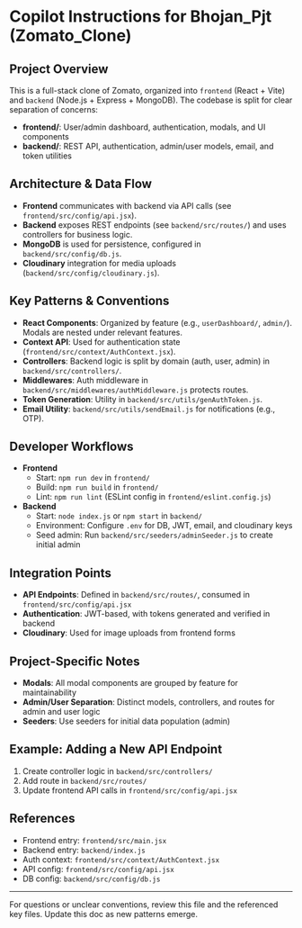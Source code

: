 # Copilot Instructions for Bhojan_Pjt (Zomato_Clone)

## Project Overview
This is a full-stack clone of Zomato, organized into `frontend` (React + Vite) and `backend` (Node.js + Express + MongoDB). The codebase is split for clear separation of concerns:
- **frontend/**: User/admin dashboard, authentication, modals, and UI components
- **backend/**: REST API, authentication, admin/user models, email, and token utilities

## Architecture & Data Flow
- **Frontend** communicates with backend via API calls (see `frontend/src/config/api.jsx`).
- **Backend** exposes REST endpoints (see `backend/src/routes/`) and uses controllers for business logic.
- **MongoDB** is used for persistence, configured in `backend/src/config/db.js`.
- **Cloudinary** integration for media uploads (`backend/src/config/cloudinary.js`).

## Key Patterns & Conventions
- **React Components**: Organized by feature (e.g., `userDashboard/`, `admin/`). Modals are nested under relevant features.
- **Context API**: Used for authentication state (`frontend/src/context/AuthContext.jsx`).
- **Controllers**: Backend logic is split by domain (auth, user, admin) in `backend/src/controllers/`.
- **Middlewares**: Auth middleware in `backend/src/middlewares/authMiddleware.js` protects routes.
- **Token Generation**: Utility in `backend/src/utils/genAuthToken.js`.
- **Email Utility**: `backend/src/utils/sendEmail.js` for notifications (e.g., OTP).

## Developer Workflows
- **Frontend**
  - Start: `npm run dev` in `frontend/`
  - Build: `npm run build` in `frontend/`
  - Lint: `npm run lint` (ESLint config in `frontend/eslint.config.js`)
- **Backend**
  - Start: `node index.js` or `npm start` in `backend/`
  - Environment: Configure `.env` for DB, JWT, email, and cloudinary keys
  - Seed admin: Run `backend/src/seeders/adminSeeder.js` to create initial admin

## Integration Points
- **API Endpoints**: Defined in `backend/src/routes/`, consumed in `frontend/src/config/api.jsx`
- **Authentication**: JWT-based, with tokens generated and verified in backend
- **Cloudinary**: Used for image uploads from frontend forms

## Project-Specific Notes
- **Modals**: All modal components are grouped by feature for maintainability
- **Admin/User Separation**: Distinct models, controllers, and routes for admin and user logic
- **Seeders**: Use seeders for initial data population (admin)

## Example: Adding a New API Endpoint
1. Create controller logic in `backend/src/controllers/`
2. Add route in `backend/src/routes/`
3. Update frontend API calls in `frontend/src/config/api.jsx`

## References
- Frontend entry: `frontend/src/main.jsx`
- Backend entry: `backend/index.js`
- Auth context: `frontend/src/context/AuthContext.jsx`
- API config: `frontend/src/config/api.jsx`
- DB config: `backend/src/config/db.js`

---
For questions or unclear conventions, review this file and the referenced key files. Update this doc as new patterns emerge.
